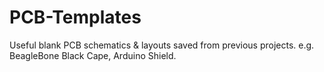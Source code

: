 # PCB-Templates
Useful blank PCB schematics &amp; layouts saved from previous projects. e.g. BeagleBone Black Cape, Arduino Shield.
